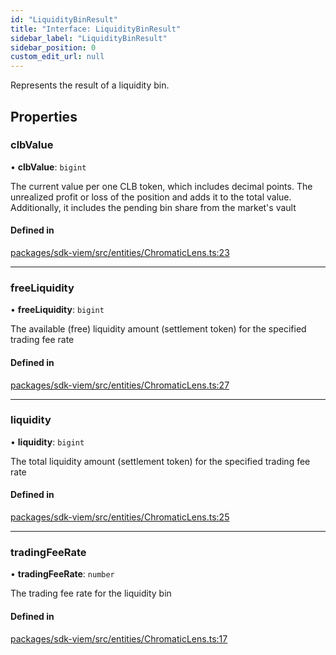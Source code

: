 ```yaml
---
id: "LiquidityBinResult"
title: "Interface: LiquidityBinResult"
sidebar_label: "LiquidityBinResult"
sidebar_position: 0
custom_edit_url: null
---
```


Represents the result of a liquidity bin.

## Properties

### clbValue

• **clbValue**: `bigint`

The current value per one CLB token, which includes decimal points.
The unrealized profit or loss of the position and adds it to the total value.
Additionally, it includes the pending bin share from the market's vault

#### Defined in

[packages/sdk-viem/src/entities/ChromaticLens.ts:23](https://github.com/chromatic-protocol/sdk/blob/3b475c4/packages/sdk-viem/src/entities/ChromaticLens.ts#L23)

___

### freeLiquidity

• **freeLiquidity**: `bigint`

The available (free) liquidity amount (settlement token) for the specified trading fee rate

#### Defined in

[packages/sdk-viem/src/entities/ChromaticLens.ts:27](https://github.com/chromatic-protocol/sdk/blob/3b475c4/packages/sdk-viem/src/entities/ChromaticLens.ts#L27)

___

### liquidity

• **liquidity**: `bigint`

The total liquidity amount (settlement token) for the specified trading fee rate

#### Defined in

[packages/sdk-viem/src/entities/ChromaticLens.ts:25](https://github.com/chromatic-protocol/sdk/blob/3b475c4/packages/sdk-viem/src/entities/ChromaticLens.ts#L25)

___

### tradingFeeRate

• **tradingFeeRate**: `number`

The trading fee rate for the liquidity bin

#### Defined in

[packages/sdk-viem/src/entities/ChromaticLens.ts:17](https://github.com/chromatic-protocol/sdk/blob/3b475c4/packages/sdk-viem/src/entities/ChromaticLens.ts#L17)

